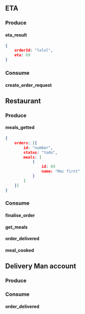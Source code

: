 
## ETA
### Produce
#### eta_result
```json
{
    orderId: "lolol",
    eta: 69   
}
```
### Consume
#### create_order_request

## Restaurant
### Produce
#### meals_getted
```json
{
    orders: [{
        id: "number",
        status: "todo",
        meals: [
            {
                id: 69
                name: "Mac first"
            }
        ]
    }]
}
```

### Consume
#### finalise_order
#### get_meals
#### order_delivered
#### meal_cooked

## Delivery Man account
### Produce
### Consume
#### order_delivered